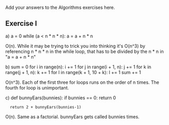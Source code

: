 Add your answers to the Algorithms exercises here.

## Exercise I

a)  a = 0
    while (a < n * n * n):
      a = a + n * n

O(n). While it may be trying to trick you into thinking it's O(n^3) by referencing
n * n * n in the while loop, that has to be divided by the n * n in "a = a + n * n"

b)  sum = 0
    for i in range(n):
      i += 1
      for j in range(i + 1, n):
        j += 1
        for k in range(j + 1, n):
          k += 1
          for l in range(k + 1, 10 + k):
            l += 1
            sum += 1

O(n^3). Each of the first three for loops runs on the order of n times. The fourth for
loop is unimportant.

c)  def bunnyEars(bunnies):
      if bunnies == 0:
        return 0

      return 2 + bunnyEars(bunnies-1)

O(n). Same as a factorial. bunnyEars gets called bunnies times.


